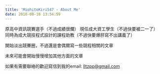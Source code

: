 ```yaml
---
title: 'MiohitoKiri547 - About Me'
date: 2018-08-18 13:54:59
---
```


原高中資訊競賽選手（不過成績很爛）
現任成大資工學生（不過快要被二一了）
同時為成大競技程式設計的課程助教（不過快要爆肝寫不出講義了）

開始淡出競賽圈，不過還是會偶爾寫一些競程相關的文章

未來可能會開始慢慢增加其他方面的文章

如果有需要聯絡的歡迎寫信到我的email: lltzpp@gmail.com